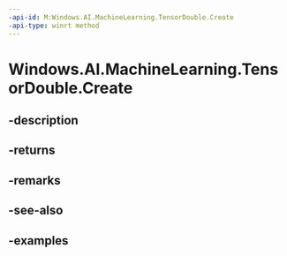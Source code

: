 ```yaml
---
-api-id: M:Windows.AI.MachineLearning.TensorDouble.Create
-api-type: winrt method
---
```


<!-- Method syntax.
public TensorDouble TensorDouble.Create()
-->

# Windows.AI.MachineLearning.TensorDouble.Create

## -description

## -returns

## -remarks

## -see-also

## -examples

